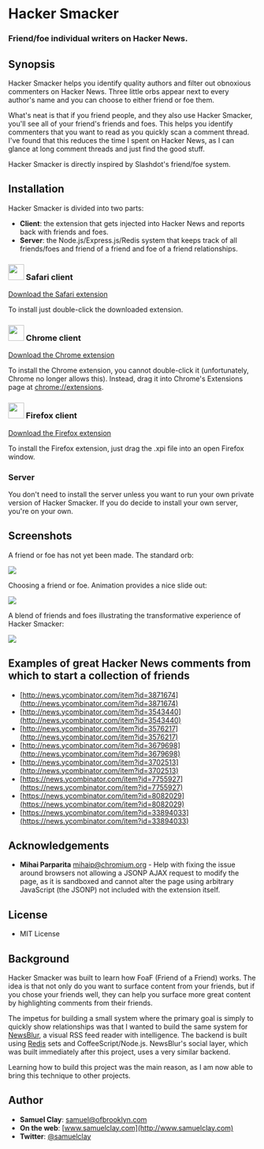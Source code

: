 # Hacker Smacker
### Friend/foe individual writers on Hacker News.

## Synopsis

Hacker Smacker helps you identify quality authors and filter out obnoxious commenters on Hacker News. Three little orbs appear next to every author's name and you can choose to either friend or foe them.

What's neat is that if you friend people, and they also use Hacker Smacker, you'll see all of your friend's friends and foes. This helps you identify commenters that you want to read as you quickly scan a comment thread. I've found that this reduces the time I spent on Hacker News, as I can glance at long comment threads and just find the good stuff.

Hacker Smacker is directly inspired by Slashdot's friend/foe system.

## Installation

Hacker Smacker is divided into two parts:

 * **Client**: the extension that gets injected into Hacker News and reports back 
               with friends and foes.
 * **Server**: the Node.js/Express.js/Redis system that keeps track of all friends/foes 
               and friend of a friend and foe of a friend relationships.

### <img src="https://www.hackersmacker.org/images/safari.png" width="32"> Safari client

[Download the Safari extension](https://github.com/samuelclay/hackersmacker/blob/master/client/Safari.safariextz?raw=true)

To install just double-click the downloaded extension.

### <img src="https://www.hackersmacker.org/images/chrome.png" width="32"> Chrome client

[Download the Chrome extension](https://github.com/samuelclay/hackersmacker/blob/master/client/chrome.crx?raw=true)

To install the Chrome extension, you cannot double-click it (unfortunately, Chrome no longer allows this). Instead, drag it into Chrome's Extensions page at <a href="chrome://extensions">chrome://extensions</a>.

### <img src="https://www.hackersmacker.org/images/firefox.png" width="32"> Firefox client

[Download the Firefox extension](https://github.com/samuelclay/hackersmacker/blob/master/client/firefox.xpi?raw=true)

To install the Firefox extension, just drag the .xpi file into an open Firefox window.

### Server

You don't need to install the server unless you want to run your own private version of Hacker Smacker. If you do decide to install your own server, you're on your own.
 
## Screenshots

A friend or foe has not yet been made. The standard orb:

![](https://raw.githubusercontent.com/samuelclay/hackersmacker/master/docs/screenshot1.png)

Choosing a friend or foe. Animation provides a nice slide out:

![](https://raw.githubusercontent.com/samuelclay/hackersmacker/master/docs/screenshot2.png)

A blend of friends and foes illustrating the transformative experience of Hacker Smacker:

![](https://raw.githubusercontent.com/samuelclay/hackersmacker/master/docs/screenshot3.png)

## Examples of great Hacker News comments from which to start a collection of friends

 * [http://news.ycombinator.com/item?id=3871674](http://news.ycombinator.com/item?id=3871674)
 * [http://news.ycombinator.com/item?id=3543440](http://news.ycombinator.com/item?id=3543440)
 * [http://news.ycombinator.com/item?id=3576217](http://news.ycombinator.com/item?id=3576217)
 * [http://news.ycombinator.com/item?id=3679698](http://news.ycombinator.com/item?id=3679698)
 * [http://news.ycombinator.com/item?id=3702513](http://news.ycombinator.com/item?id=3702513)
 * [https://news.ycombinator.com/item?id=7755927](https://news.ycombinator.com/item?id=7755927)
 * [https://news.ycombinator.com/item?id=8082029](https://news.ycombinator.com/item?id=8082029)
 * [https://news.ycombinator.com/item?id=33894033](https://news.ycombinator.com/item?id=33894033)

## Acknowledgements

 * **Mihai Parparita** <mihaip@chromium.org> - Help with fixing the issue around browsers not allowing a JSONP AJAX request to modify the page, as it is sandboxed and cannot alter the page using arbitrary JavaScript (the JSONP) not included with the extension itself.
 
## License

 * MIT License

## Background

Hacker Smacker was built to learn how FoaF (Friend of a Friend) works. The idea is that not only do you want to surface content from your friends, but if you chose your friends well, they can help you surface more great content by highlighting comments from their friends.

The impetus for building a small system where the primary goal is simply to quickly show relationships was that I wanted to build the same system for [NewsBlur](http://www.newsblur.com), a visual RSS feed reader with intelligence. The backend is built using [Redis](http://redis.io) sets and CoffeeScript/Node.js. NewsBlur's social layer, which was built immediately after this project, uses a very similar backend. 

Learning how to build this project was the main reason, as I am now able to bring this technique to other projects.

## Author

 * **Samuel Clay**: [samuel@ofbrooklyn.com](mailto:samuel@ofbrooklyn.com)
 * **On the web**: [www.samuelclay.com](http://www.samuelclay.com)
 * **Twitter**: [@samuelclay](http://twitter.com/samuelclay)
 